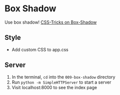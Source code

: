 # Box Shadow
Use box shadow! [CSS-Tricks on Box-Shadow](http://css-tricks.com/snippets/css/css-box-shadow)

## Style
* Add custom CSS to app.css

## Server
1. In the terminal, `cd` into the `009-box-shadow` directory
1. Run `python -m SimpleHTTPServer` to start a server
1. Visit localhost:8000 to see the index page
